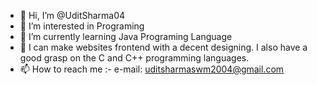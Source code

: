 - 👋 Hi, I’m @UditSharma04
- 👀 I’m interested in Programing
- 🌱 I’m currently learning Java Programing Language
- 💞️ I can make websites frontend with a decent designing. I also have a good grasp on the C and C++ programming languages.
- 📫 How to reach me :-
     e-mail: uditsharmaswm2004@gmail.com

<!---
UditSharma04/UditSharma04 is a ✨ special ✨ repository because its `README.md` (this file) appears on your GitHub profile.
You can click the Preview link to take a look at your changes.
--->

